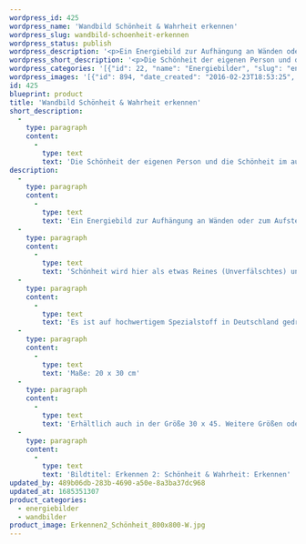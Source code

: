 ```yaml
---
wordpress_id: 425
wordpress_name: 'Wandbild Schönheit & Wahrheit erkennen'
wordpress_slug: wandbild-schoenheit-erkennen
wordpress_status: publish
wordpress_description: '<p>Ein Energiebild zur Aufhängung an Wänden oder zum Aufstellen im Raum mit einem aktivierbaren Informationsfeld zu Erkennen - Schönheit - Harmonie - Wahrheit: Ein Energiefeld des Erkennens der eigenen Schönheit. Die eigene Schönheit im Innen und im Außen intensiver warhnehmen (ebenso die Schönheit im Umfeld).<br />Schönheit wird hier als etwas Reines (Unverfälschtes) und Selbstverständliches gesehen. In diesem Sinne ist Schönheit ein Kanal zu einer Ebene von Harmonie und Wahrheit. Das sich Einlassen auf die Schönheit eines Menschen, eines Klangs, einer Landschaft usw. öffnet und stärkt, so verstanden, die Verbindung zur eigenen Quelle von Harmonie und Wahrheit. Schönheit hat so eine besonders intensive Bedeutung für den Menschen.</p><p>Es ist auf hochwertigem Spezialstoff in Deutschland gedruckt und sorgfältig in Handarbeit auf Holzkeilrahmen aufgezogen. Laut Herstellerangaben ist der farbintensive Druck 70 Jahre lichtecht, waschbar und in einem umweltorientierten Verfahren hergestellt. Der Oberstoff ist mit einer Spezialbeschichtung unterfüttert, so dass, bei Aufhängung an der Wand, der rückseitige Holzrahmen auch bei hellen Farben unsichtbar ist.</p><p>Maße: 20 x 30 cm</p><p>Erhältlich auch in der Größe 30 x 45. Weitere Größen oder andere Seitenverhältnisse, sind bis 200 cm individuell für Sie innerhalb weniger Tage herstellbar. Bitte kontaktieren Sie uns hierfür unter <a href="mailto:info@elvedenverlag.de">info@elvedenverlag.de</a>.</p><p>Bildtitel: Erkennen 2: Schönheit &amp; Wahrheit: Erkennen</p><p><a href="https://my.feenbaum.de/anwendung-energie-wandbilder/">Anwendungshinweise</a></p>'
wordpress_short_description: '<p>Die Schönheit der eigenen Person und die Schönheit im außen &#8211; Wahrheit &#8211; erkennen</p>'
wordpress_categories: '[{"id": 22, "name": "Energiebilder", "slug": "energiebilder"}, {"id": 24, "name": "Wandbilder", "slug": "wandbilder"}]'
wordpress_images: '[{"id": 894, "date_created": "2016-02-23T18:53:25", "date_created_gmt": "2016-02-23T16:53:25", "date_modified": "2016-02-23T18:53:25", "date_modified_gmt": "2016-02-23T16:53:25", "src": "https://my.feenbaum.de/wp-content/uploads/2016/02/Erkennen2_Sch\u00f6nheit_800x800-W.jpg", "name": "Erkennen2_Sch\u00f6nheit_800x800-W", "alt": ""}]'
id: 425
blueprint: product
title: 'Wandbild Schönheit & Wahrheit erkennen'
short_description:
  -
    type: paragraph
    content:
      -
        type: text
        text: 'Die Schönheit der eigenen Person und die Schönheit im außen - Wahrheit - erkennen'
description:
  -
    type: paragraph
    content:
      -
        type: text
        text: 'Ein Energiebild zur Aufhängung an Wänden oder zum Aufstellen im Raum mit einem aktivierbaren Informationsfeld zu Erkennen - Schönheit - Harmonie - Wahrheit: Ein Energiefeld des Erkennens der eigenen Schönheit. Die eigene Schönheit im Innen und im Außen intensiver warhnehmen (ebenso die Schönheit im Umfeld).'
  -
    type: paragraph
    content:
      -
        type: text
        text: 'Schönheit wird hier als etwas Reines (Unverfälschtes) und Selbstverständliches gesehen. In diesem Sinne ist Schönheit ein Kanal zu einer Ebene von Harmonie und Wahrheit. Das sich Einlassen auf die Schönheit eines Menschen, eines Klangs, einer Landschaft usw. öffnet und stärkt, so verstanden, die Verbindung zur eigenen Quelle von Harmonie und Wahrheit. Schönheit hat so eine besonders intensive Bedeutung für den Menschen.'
  -
    type: paragraph
    content:
      -
        type: text
        text: 'Es ist auf hochwertigem Spezialstoff in Deutschland gedruckt und sorgfältig in Handarbeit auf Holzkeilrahmen aufgezogen. Laut Herstellerangaben ist der farbintensive Druck 70 Jahre lichtecht, waschbar und in einem umweltorientierten Verfahren hergestellt. Der Oberstoff ist mit einer Spezialbeschichtung unterfüttert, so dass, bei Aufhängung an der Wand, der rückseitige Holzrahmen auch bei hellen Farben unsichtbar ist.'
  -
    type: paragraph
    content:
      -
        type: text
        text: 'Maße: 20 x 30 cm'
  -
    type: paragraph
    content:
      -
        type: text
        text: 'Erhältlich auch in der Größe 30 x 45. Weitere Größen oder andere Seitenverhältnisse, sind bis 200 cm individuell für Sie innerhalb weniger Tage herstellbar. Bitte kontaktieren Sie uns hierfür unter info@elvedenverlag.de.'
  -
    type: paragraph
    content:
      -
        type: text
        text: 'Bildtitel: Erkennen 2: Schönheit & Wahrheit: Erkennen'
updated_by: 489b06db-283b-4690-a50e-8a3ba37dc968
updated_at: 1685351307
product_categories:
  - energiebilder
  - wandbilder
product_image: Erkennen2_Schönheit_800x800-W.jpg
---
```

